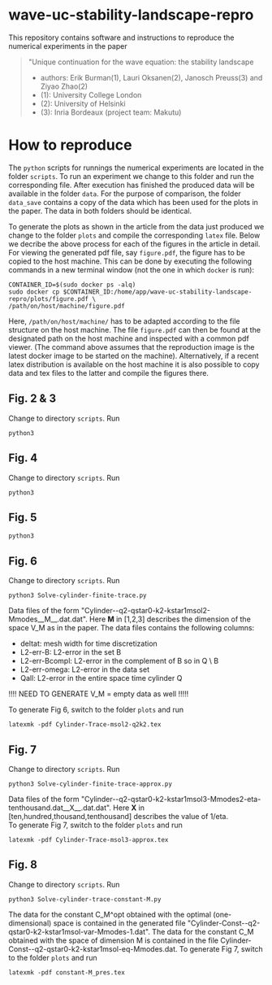 # wave-uc-stability-landscape-repro
This repository contains software and instructions to reproduce the numerical experiments in the paper
> "Unique continuation for the wave equation: the stability landscape
>
> * authors: Erik Burman(1), Lauri Oksanen(2), Janosch Preuss(3) and  Ziyao Zhao(2)
> * (1): University College London
> * (2): University of Helsinki
> * (3): Inria Bordeaux (project team: Makutu)

# <a name="repro"></a> How to reproduce
The `python` scripts for runnings the numerical experiments are located in the folder `scripts`.
To run an experiment we change to this folder and run the corresponding file.
After execution has finished the produced data will be available in the folder `data`.
For the purpose of comparison, the folder `data_save` contains a copy of the data which has been used for the plots in the paper.
The data in both folders should be identical.

To generate the plots as shown in the article from the data just produced we change to the folder `plots`
and compile the corresponding `latex` file.
Below we decribe the above process for each of the figures in the article in detail.
For viewing the generated pdf file, say `figure.pdf`, the figure has to be copied to the host machine.
This can be done by executing the following commands in a new terminal window (not the one in which `docker` is run):

    CONTAINER_ID=$(sudo docker ps -alq)
    sudo docker cp $CONTAINER_ID:/home/app/wave-uc-stability-landscape-repro/plots/figure.pdf \
    /path/on/host/machine/figure.pdf

Here, `/path/on/host/machine/` has to be adapted according to the file structure on the host machine.
The file `figure.pdf` can then be found at the designated path on the host machine and inspected with a common pdf viewer.
(The command above assumes that the reproduction image is the latest docker image to be started on the machine).
Alternatively, if a recent latex distribution is available on the host machine it is also possible to copy data and tex files to the latter and
compile the figures there.


## Fig. 2 & 3
Change to directory `scripts`. Run

    python3 


## Fig. 4
Change to directory `scripts`. Run

    python3 


## Fig. 5

    python3 

## Fig. 6
Change to directory `scripts`. Run

    python3 Solve-cylinder-finite-trace.py

Data files of the form "Cylinder--q2-qstar0-k2-kstar1msol2-Mmodes__M__.dat.dat". Here __M__ in [1,2,3] 
describes the dimension of the space V_M as in the paper. The data files contains the following columns: 

* deltat: mesh width for time discretization 
* L2-err-B: L2-error in the set B 
* L2-err-Bcompl: L2-error in the complement of B so in Q \ B
* L2-err-omega: L2-error in the data set 
* Qall: L2-error in the entire space time cylinder Q 

!!!! NEED TO GENERATE V_M = empty data as well !!!!!

To generate Fig 6, switch to the folder `plots` and run 

    latexmk -pdf Cylinder-Trace-msol2-q2k2.tex


## Fig. 7

Change to directory `scripts`. Run

    python3 Solve-cylinder-finite-trace-approx.py 

Data files of the form "Cylinder--q2-qstar0-k2-kstar1msol3-Mmodes2-eta-tenthousand.dat__X__.dat.dat". 
Here __X__ in [ten,hundred,thousand,tenthousand] describes the value of 1/eta.  
To generate Fig 7, switch to the folder `plots` and run 

    latexmk -pdf Cylinder-Trace-msol3-approx.tex


## Fig. 8

Change to directory `scripts`. Run

    python3 Solve-cylinder-trace-constant-M.py 

The data for the constant C_M^opt obtained with the optimal (one-dimensional) space is contained in the 
generated file "Cylinder-Const--q2-qstar0-k2-kstar1msol-var-Mmodes-1.dat". The data for the constant 
C_M obtained with the space of dimension M is contained in the file Cylinder-Const--q2-qstar0-k2-kstar1msol-eq-Mmodes.dat. 
To generate Fig 7, switch to the folder `plots` and run 

    latexmk -pdf constant-M_pres.tex


